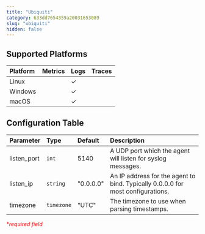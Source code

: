 ```yaml
---
title: "Ubiquiti"
category: 633dd7654359a20031653089
slug: "ubiquiti"
hidden: false
---
```

## Supported Platforms

| Platform | Metrics | Logs | Traces |
| :------- | :------ | :--- | :----- |
| Linux    |         | ✓    |        |
| Windows  |         | ✓    |        |
| macOS    |         | ✓    |        |

## Configuration Table

| Parameter   | Type       | Default   | Description                                                                     |
| :---------- | :--------- | :-------- | :------------------------------------------------------------------------------ |
| listen_port | `int`      | 5140      | A UDP port which the agent will listen for syslog messages.                     |
| listen_ip   | `string`   | "0.0.0.0" | An IP address for the agent to bind. Typically 0.0.0.0 for most configurations. |
| timezone    | `timezone` | "UTC"     | The timezone to use when parsing timestamps.                                    |

<span style="color:red">\*_required field_</span>
